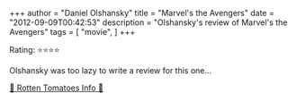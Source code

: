 +++
author = "Daniel Olshansky"
title = "Marvel's the Avengers"
date = "2012-09-09T00:42:53"
description = "Olshansky's review of Marvel's the Avengers"
tags = [
    "movie",
]
+++

Rating: ⭐⭐⭐⭐

Olshansky was too lazy to write a review for this one...

[🍅 Rotten Tomatoes Info 🍅](https://www.rottentomatoes.com//m/marvels_the_avengers)